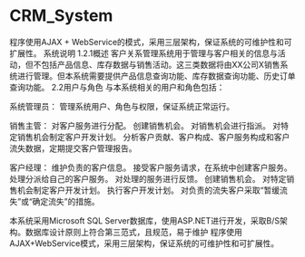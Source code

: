 # CRM_System
程序使用AJAX + WebService的模式，采用三层架构，保证系统的可维护性和可扩展性。
系统说明
1.2.1概述
客户关系管理系统用于管理与客户相关的信息与活动，但不包括产品信息、库存数据与销售活动。这三类数据将由XX公司X销售系统进行管理。但本系统需要提供产品信息查询功能、库存数据查询功能、历史订单查询功能。
2.2用户与角色
与本系统相关的用户和角色包括：

系统管理员：
管理系统用户、角色与权限，保证系统正常运行。

销售主管：
对客户服务进行分配。
创建销售机会。
对销售机会进行指派。
对特定销售机会制定客户开发计划。
分析客户贡献、客户构成、客户服务构成和客户流失数据，定期提交客户管理报告。

客户经理：
维护负责的客户信息。
接受客户服务请求，在系统中创建客户服务。
处理分派给自己的客户服务。
对处理的服务进行反馈。
创建销售机会。
对特定销售机会制定客户开发计划。
执行客户开发计划。
对负责的流失客户采取“暂缓流失”或“确定流失”的措施。

本系统采用Microsoft SQL Server数据库，使用ASP.NET进行开发，采取B/S架构。数据库设计原则上符合第三范式，且规范，易于维护
程序使用AJAX+WebService模式，采用三层架构，保证系统的可维护性和可扩展性。
